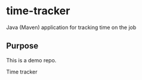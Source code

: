 # time-tracker
Java (Maven) application for tracking time on the job
## Purpose
This is a demo repo.

Time tracker
